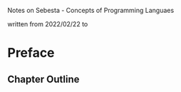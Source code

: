 Notes on Sebesta - Concepts of Programming Languaes

written from 2022/02/22 to

# Preface

## Chapter Outline
